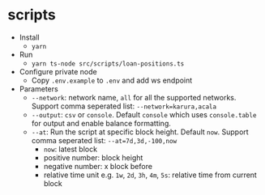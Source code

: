 # scripts

- Install
  - `yarn`
- Run
  - `yarn ts-node src/scripts/loan-positions.ts`
- Configure private node
  - Copy `.env.example` to `.env` and add ws endpoint
- Parameters
  - `--network`: network name, `all` for all the supported networks. Support comma seperated list: `--network=karura,acala`
  - `--output`: `csv` or `console`. Default `console` which uses `console.table` for output and enable balance formatting.
  - `--at`: Run the script at specific block height. Default `now`. Support comma seperated list: `--at=7d,3d,-100,now`
    - `now`: latest block
    - positive number: block height
    - negative number: x block before
    - relative time unit e.g. `1w`, `2d`, `3h`, `4m`, `5s`: relative time from current block
